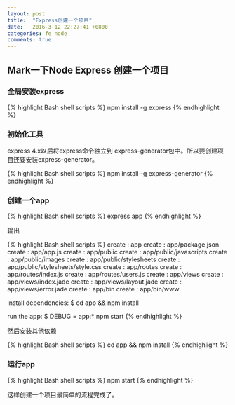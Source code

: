 ```yaml
---
layout: post
title:  "Express创建一个项目"
date:   2016-3-12 22:27:41 +0800
categories: fe node
comments: true
---
```


## Mark一下Node Express 创建一个项目

<!--more-->

### 全局安装express

{% highlight Bash shell scripts %}
npm install -g express
{% endhighlight %}

### 初始化工具

express 4.x以后将express命令独立到 express-generator包中。所以要创建项目还要安装express-generator。

{% highlight Bash shell scripts %}
npm install -g express-generator
{% endhighlight %}

### 创建一个app

{% highlight Bash shell scripts %}
express app
{% endhighlight %}

输出

{% highlight Bash shell scripts %}
 create : app
 create : app/package.json
 create : app/app.js
 create : app/public
 create : app/public/javascripts
 create : app/public/images
 create : app/public/stylesheets
 create : app/public/stylesheets/style.css
 create : app/routes
 create : app/routes/index.js
 create : app/routes/users.js
 create : app/views
 create : app/views/index.jade
 create : app/views/layout.jade
 create : app/views/error.jade
 create : app/bin
 create : app/bin/www

 install dependencies:
  $ cd app && npm install

run the app:
  $ DEBUG = app:* npm start
{% endhighlight %}

然后安装其他依赖

{% highlight Bash shell scripts %}
cd app && npm install
{% endhighlight %}

### 运行app

{% highlight Bash shell scripts %}
npm start
{% endhighlight %}

这样创建一个项目最简单的流程完成了。
